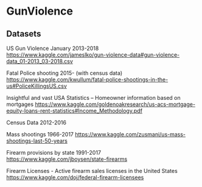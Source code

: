 # GunViolence

## Datasets

US Gun Violence January 2013-2018 
 https://www.kaggle.com/jameslko/gun-violence-data#gun-violence-data_01-2013_03-2018.csv

Fatal Police shooting 2015- (with census data)
https://www.kaggle.com/kwullum/fatal-police-shootings-in-the-us#PoliceKillingsUS.csv

Insightful and vast USA Statistics – Homeowner information based on mortgages
https://www.kaggle.com/goldenoakresearch/us-acs-mortgage-equity-loans-rent-statistics#Income_Methodology.pdf

Census Data 2012-2016

Mass shootings 1966-2017
https://www.kaggle.com/zusmani/us-mass-shootings-last-50-years

Firearm provisions by state 1991-2017
https://www.kaggle.com/jboysen/state-firearms

Firearm Licenses - Active firearm sales licenses in the United States
https://www.kaggle.com/doj/federal-firearm-licensees
